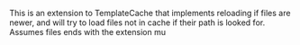 This is an extension to TemplateCache that implements reloading if files are newer, and will try to load files not in cache if their path is looked for.
Assumes files ends with the extension mu